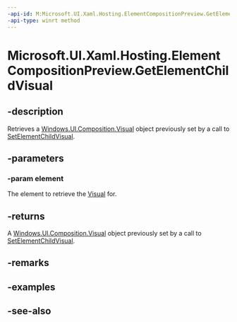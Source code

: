 ```yaml
---
-api-id: M:Microsoft.UI.Xaml.Hosting.ElementCompositionPreview.GetElementChildVisual(Microsoft.UI.Xaml.UIElement)
-api-type: winrt method
---
```


<!-- Method syntax
public Windows.UI.Composition.Visual GetElementChildVisual(Windows.UI.Xaml.UIElement element)
-->

# Microsoft.UI.Xaml.Hosting.ElementCompositionPreview.GetElementChildVisual

## -description
Retrieves a [Windows.UI.Composition.Visual](../microsoft.ui.composition/visual.md) object previously set by a call to [SetElementChildVisual](elementcompositionpreview_setelementchildvisual_88579614.md).

## -parameters
### -param element
The element to retrieve the [Visual](../microsoft.ui.composition/visual.md) for.

## -returns
A [Windows.UI.Composition.Visual](../microsoft.ui.composition/visual.md) object previously set by a call to [SetElementChildVisual](elementcompositionpreview_setelementchildvisual_88579614.md).

## -remarks

## -examples

## -see-also

